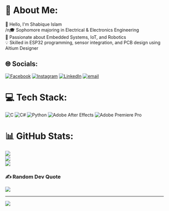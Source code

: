 # 💫 About Me:
👋 Hello, I'm Shabique Islam<br>/n🎓 Sophomore majoring in Electrical & Electronics Engineering  <br>🔧 Passionate about Embedded Systems, IoT, and Robotics <br>💡 Skilled in ESP32 programming, sensor integration, and PCB design using Altium Designer  <br>


## 🌐 Socials:
[![Facebook](https://img.shields.io/badge/Facebook-%231877F2.svg?logo=Facebook&logoColor=white)](https://facebook.com/https://www.facebook.com/shabique.islam.33/) [![Instagram](https://img.shields.io/badge/Instagram-%23E4405F.svg?logo=Instagram&logoColor=white)](https://instagram.com/https://www.instagram.com/shabidubido_) [![LinkedIn](https://img.shields.io/badge/LinkedIn-%230077B5.svg?logo=linkedin&logoColor=white)](https://linkedin.com/in/https://www.linkedin.com/in/shabique-islam-8b9b501b3/) [![email](https://img.shields.io/badge/Email-D14836?logo=gmail&logoColor=white)](mailto:shabique7@gmail.com) 

# 💻 Tech Stack:
![C](https://img.shields.io/badge/c-%2300599C.svg?style=for-the-badge&logo=c&logoColor=white) ![C#](https://img.shields.io/badge/c%23-%23239120.svg?style=for-the-badge&logo=csharp&logoColor=white) ![Python](https://img.shields.io/badge/python-3670A0?style=for-the-badge&logo=python&logoColor=ffdd54) ![Adobe After Effects](https://img.shields.io/badge/Adobe%20After%20Effects-9999FF.svg?style=for-the-badge&logo=Adobe%20After%20Effects&logoColor=white) ![Adobe Premiere Pro](https://img.shields.io/badge/Adobe%20Premiere%20Pro-9999FF.svg?style=for-the-badge&logo=Adobe%20Premiere%20Pro&logoColor=white)
# 📊 GitHub Stats:
![](https://github-readme-stats.vercel.app/api?username=shabique7&theme=aura&hide_border=false&include_all_commits=false&count_private=false)<br/>
![](https://nirzak-streak-stats.vercel.app/?user=shabique7&theme=aura&hide_border=false)<br/>
![](https://github-readme-stats.vercel.app/api/top-langs/?username=shabique7&theme=aura&hide_border=false&include_all_commits=false&count_private=false&layout=compact)

### ✍️ Random Dev Quote
![](https://quotes-github-readme.vercel.app/api?type=horizontal&theme=tokyonight)

---
[![](https://visitcount.itsvg.in/api?id=shabique7&icon=0&color=0)](https://visitcount.itsvg.in)

<!-- Proudly created with GPRM ( https://gprm.itsvg.in ) -->
